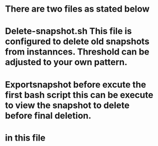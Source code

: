 # There are two files as stated below
# Delete-snapshot.sh This file is configured to delete old snapshots from instannces. Threshold can be adjusted to your own pattern.
 
# Exportsnapshot before excute the first bash script this can be execute to view the snapshot to delete before final deletion.
# in this file 
